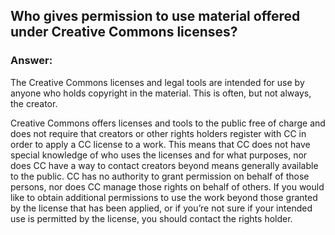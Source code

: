 ## Who gives permission to use material offered under Creative Commons licenses?
### Answer: 
The Creative Commons licenses and legal tools are intended for use by anyone who holds copyright in the material. This is often, but not always, the creator.

Creative Commons offers licenses and tools to the public free of charge and does not require that creators or other rights holders register with CC in order to apply a CC license to a work. This means that CC does not have special knowledge of who uses the licenses and for what purposes, nor does CC have a way to contact creators beyond means generally available to the public. CC has no authority to grant permission on behalf of those persons, nor does CC manage those rights on behalf of others.
If you would like to obtain additional permissions to use the work beyond those granted by the license that has been applied, or if you’re not sure if your intended use is permitted by the license, you should contact the rights holder.
